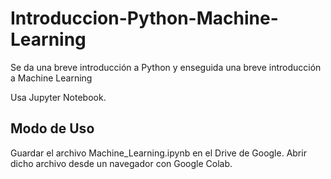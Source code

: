 # Introduccion-Python-Machine-Learning
Se da una breve introducción a Python y enseguida una breve introducción a Machine Learning

Usa Jupyter Notebook. 

## Modo de Uso

Guardar el archivo Machine_Learning.ipynb en el Drive de Google. Abrir dicho archivo desde un navegador con Google Colab.
   

